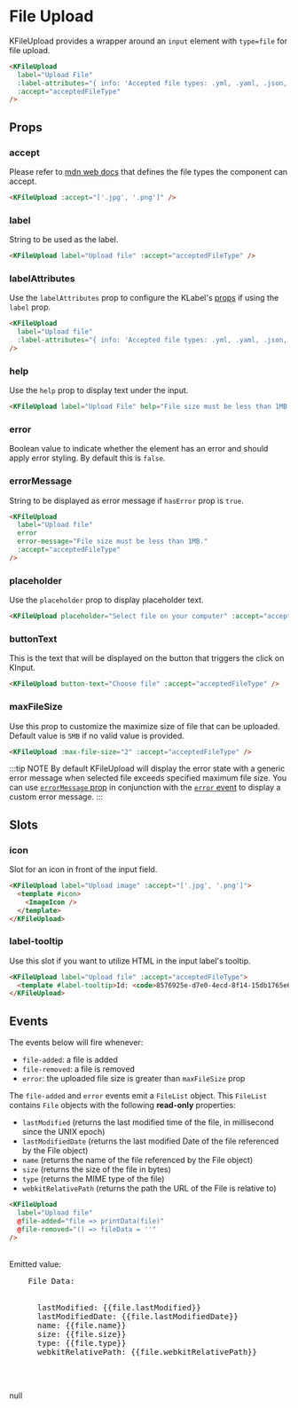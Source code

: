 # File Upload

KFileUpload provides a wrapper around an `input` element with `type=file` for file upload.

<ClientOnly>
  <KFileUpload label="File upload" :label-attributes="{ info: `Accepted file types: ${acceptedFileType.join(', ')}` }" help="File size must be less than 1MB." :accept="acceptedFileType" />
</ClientOnly>

```html
<KFileUpload
  label="Upload File"
  :label-attributes="{ info: 'Accepted file types: .yml, .yaml, .json, .md, .markdown, image/*' }"
  :accept="acceptedFileType"
/>
```

## Props

### accept

Please refer to [mdn web docs](https://developer.mozilla.org/en-US/docs/Web/HTML/Element/input/file#accept) that defines the file types the component can accept.

<ClientOnly>
  <KFileUpload :accept="['.jpg', '.png']" />
</ClientOnly>

```html
<KFileUpload :accept="['.jpg', '.png']" />
```

### label

String to be used as the label.

<ClientOnly>
  <KFileUpload label="Upload file" :accept="acceptedFileType" />
</ClientOnly>

```html
<KFileUpload label="Upload file" :accept="acceptedFileType" />
```

### labelAttributes

Use the `labelAttributes` prop to configure the KLabel's [props](/components/label) if using the `label` prop.

<ClientOnly>
  <KFileUpload label="Upload file" :label-attributes="{ info: `Accepted file types: ${acceptedFileType.join(', ')}` }" :accept="acceptedFileType" />
</ClientOnly>

```html
<KFileUpload
  label="Upload file"
  :label-attributes="{ info: 'Accepted file types: .yml, .yaml, .json, .md, .markdown, image/*' }"
/>
```

### help

Use the `help` prop to display text under the input.

<ClientOnly>
  <KFileUpload label="Upload file" help="File size must be less than 1MB." :accept="acceptedFileType" />
</ClientOnly>

```html
<KFileUpload label="Upload File" help="File size must be less than 1MB." :accept="acceptedFileType" />
```

### error

Boolean value to indicate whether the element has an error and should apply error styling. By default this is `false`.

### errorMessage

String to be displayed as error message if `hasError` prop is `true`.

<ClientOnly>
  <KFileUpload label="Upload file" error error-message="File size must be less than 1MB." :accept="acceptedFileType" />
</ClientOnly>

```html
<KFileUpload
  label="Upload file"
  error
  error-message="File size must be less than 1MB."
  :accept="acceptedFileType"
/>
```

### placeholder

Use the `placeholder` prop to display placeholder text.

<ClientOnly>
  <KFileUpload placeholder="Select file on your computer" :accept="acceptedFileType" />
</ClientOnly>

```html
<KFileUpload placeholder="Select file on your computer" :accept="acceptedFileType" />
```

### buttonText

This is the text that will be displayed on the button that triggers the click on KInput.

<ClientOnly>
  <KFileUpload button-text="Choose file" :accept="acceptedFileType" />
</ClientOnly>

```html
<KFileUpload button-text="Choose file" :accept="acceptedFileType" />
```

### maxFileSize

Use this prop to customize the maximize size of file that can be uploaded. Default value is `5MB` if no valid value is provided.

<ClientOnly>
  <KFileUpload :max-file-size="2" :accept="['.jpg', '.png']" />
</ClientOnly>

```html
<KFileUpload :max-file-size="2" :accept="acceptedFileType" />
```

:::tip NOTE
By default KFileUpload will display the error state with a generic error message when selected file exceeds specified maximum file size. You can use [`errorMessage` prop](#errormessage) in conjunction with the [`error` event](#events) to display a custom error message.
:::

## Slots

### icon

Slot for an icon in front of the input field.

<ClientOnly>
  <KFileUpload label="Upload image" :accept="['.jpg', '.png']">
    <template #icon>
      <ImageIcon />
    </template>
  </KFileUpload>
</ClientOnly>

```html
<KFileUpload label="Upload image" :accept="['.jpg', '.png']">
  <template #icon>
    <ImageIcon />
  </template>
</KFileUpload>
```

### label-tooltip

Use this slot if you want to utilize HTML in the input label's tooltip.

<ClientOnly>
  <KFileUpload label="Upload file" :accept="acceptedFileType">
    <template #label-tooltip>Id: <code>8576925e-d7e0-4ecd-8f14-15db1765e69a</code></template>
  </KFileUpload>
</ClientOnly>

```html
<KFileUpload label="Upload file" :accept="acceptedFileType">
  <template #label-tooltip>Id: <code>8576925e-d7e0-4ecd-8f14-15db1765e69a</code></template>
</KFileUpload>
```

## Events

The events below will fire whenever:

- `file-added`: a file is added
- `file-removed`: a file is removed
- `error`: the uploaded file size is greater than `maxFileSize` prop

The `file-added` and `error` events emit a `FileList` object. This `FileList` contains `File` objects with the following **read-only** properties:

- `lastModified` (returns the last modified time of the file, in millisecond since the UNIX epoch)
- `lastModifiedDate` (returns the last modified Date of the file referenced by the File object)
- `name` (returns the name of the file referenced by the File object)
- `size` (returns the size of the file in bytes)
- `type` (returns the MIME type of the file)
- `webkitRelativePath` (returns the path the URL of the File is relative to)

<ClientOnly>
  <KFileUpload label="Upload file" :label-attributes="{ info: `Accepted file types: ${acceptedFileType.join(', ')}` }" :accept="acceptedFileType" @file-added="file => printData(file)" @file-removed="() => fileData = ''" />
</ClientOnly>

```html
<KFileUpload
  label="Upload file"
  @file-added="file => printData(file)"
  @file-removed="() => fileData = ''"
/>
```

<br/>
<div>Emitted value:
  <pre v-if="fileData.length" class="emitted-value">
    File Data:
    <div v-for="(file) in fileData" :key="file.name">
      <span>lastModified: {{file.lastModified}}</span>
      <span>lastModifiedDate: {{file.lastModifiedDate}}</span>
      <span>name: {{file.name}}</span>
      <span>size: {{file.size}}</span>
      <span>type: {{file.type}}</span>
      <span>webkitRelativePath: {{file.webkitRelativePath}}</span>
    </div>
  </pre>
  <span v-else>null</span>
</div>

<script setup lang="ts">
import { ref } from 'vue'
import { ImageIcon } from '@kong/icons'

// Reactive data properties
const fileSize = ref<string>('')
const fileName = ref<string>('')
const imageSize = ref<string>('')
const imageName = ref<string>('')
const fileData = ref([])
const acceptedFileType = ref(['.yml', '.yaml', '.json', '.md', '.markdown', 'image/*'])

// Methods
const printData = (i) => {
  fileData.value = Array.from(i)
}
</script>

<style lang="scss" scoped>
.emitted-value {
  font-weight: $kui-font-size-20;
  overflow: hidden;
  background-color: $kui-color-background-neutral-weaker;
  padding-top: $kui-space-50;
}
</style>
